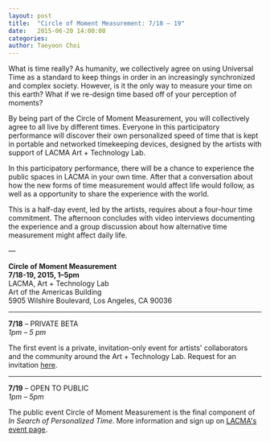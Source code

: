 ```yaml
---
layout: post
title:  "Circle of Moment Measurement: 7/18 – 19"
date:   2015-06-20 14:00:00
categories:
author: Taeyoon Choi
---
```


What is time really?  As humanity, we collectively agree on using Universal Time as a standard to keep things in order in an increasingly synchronized and complex society. However, is it the only way to measure your time on this earth? What if we re-design time based off of your perception of moments?

By being part of the Circle of Moment Measurement, you will collectively agree to all live by different times. Everyone in this participatory performance will discover their own personalized speed of time that is kept in portable and networked timekeeping devices, designed by the artists with support of LACMA Art + Technology Lab.

In this participatory performance, there will be a chance to experience the public spaces in LACMA in your own time. After that a conversation about how the new forms of time measurement would affect life would follow, as well as a opportunity to share the experience with the world.  

This is a half-day event, led by the artists, requires about a four-hour time commitment. The afternoon concludes with video interviews documenting the experience and a group discussion about how alternative time measurement might affect daily life.

—

**Circle of Moment Measurement**  
**7/18-19, 2015, 1–5pm**  
LACMA, Art + Technology Lab  
Art of the Americas Building  
5905 Wilshire Boulevard, Los Angeles, CA 90036

***

**7/18** – PRIVATE BETA  
*1pm – 5 pm*  

The first event is a private, invitation-only event for artists' collaborators and the community around the Art + Technology Lab. Request for an invitation [here](https://docs.google.com/forms/d/10Lb_mrQpcvbrb3-MKxXuDQlLJY5j0MzOw2qxfhlX87E).

***

**7/19** – OPEN TO PUBLIC  
*1pm – 5pm*  

The public event Circle of Moment Measurement is the final component of *In Search of Personalized Time*. More information and sign up on [LACMA's event page](http://www.lacma.org/event/artist-workshop).
